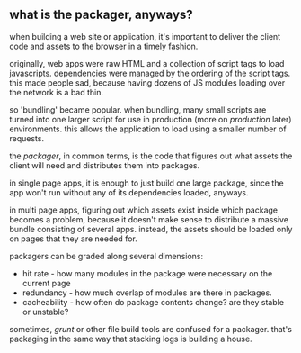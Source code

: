 what is the packager, anyways?
------------------------------

when building a web site or application, it's important to deliver the client code
and assets to the browser in a timely fashion. 

originally, web apps were raw HTML and a collection of script tags to load
javascripts.  dependencies were managed by the ordering of the script tags.
this made people sad, because having dozens of JS modules loading over the
network is a bad thin.

so 'bundling' became popular. when bundling, many small scripts are turned into
one larger script for use in production (more on *production* later)
environments. this allows the application to load using a smaller number of
requests.

the *packager*, in common terms, is the code that figures out what assets the
client will need and distributes them into packages.

in single page apps, it is enough to just build one large package, since the
app won't run without any of its dependencies loaded, anyways.

in multi page apps, figuring out which assets exist inside which package
becomes a problem, because it doesn't make sense to distribute a massive bundle
consisting of several apps. instead, the assets should be loaded only on pages
that they are needed for. 

packagers can be graded along several dimensions:

* hit rate - how many modules in the package were necessary on the current page
* redundancy - how much overlap of modules are there in packages.
* cacheability - how often do package contents change? are they stable or unstable?

sometimes, *grunt* or other file build tools are confused for a packager.
that's packaging in the same way that stacking logs is building a house.
